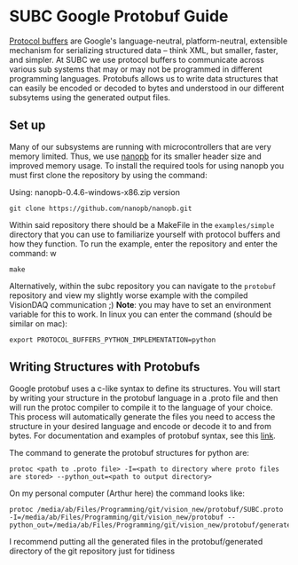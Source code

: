 # SUBC Google Protobuf Guide

[Protocol buffers](https://developers.google.com/protocol-buffers/) are Google's language-neutral, platform-neutral, extensible mechanism for serializing structured data – think XML, but smaller, faster, and simpler. At SUBC we use protocol buffers to communicate across various sub systems that may or may not be programmed in different programming languages. Protobufs allows us to write data structures that can easily be encoded or decoded to bytes and understood in our different subsytems using the generated output files. 

## Set up

Many of our subsystems are running with microcontrollers that are very memory limited. Thus, we use [nanopb](https://github.com/nanopb/nanopb) for its smaller header size and improved memory usage. To install the required tools for using nanopb you must first clone the repository by using the command: 

Using: nanopb-0.4.6-windows-x86.zip version

```
git clone https://github.com/nanopb/nanopb.git
```

Within said repository there should be a MakeFile in the ```examples/simple``` directory that you can use to familiarize yourself with protocol buffers and how they function. To run the example, enter the repository and enter the command:
w
```
make
```

Alternatively, within the subc repository you can navigate to the ```protobuf``` repository and view my slightly worse example with the compiled VisionDAQ communication ;) **Note**: you may have to set an environment variable for this to work. In linux you can enter the command (should be similar on mac):

```
export PROTOCOL_BUFFERS_PYTHON_IMPLEMENTATION=python
```

## Writing Structures with Protobufs

Google protobuf uses a c-like syntax to define its structures. You will start by writing your structure in the protobuf language in a .proto file and then will run the protoc compiler to compile it to the language of your choice. This process will automatically generate the files you need to access the structure in your desired language and encode or decode it to and from bytes. For documentation and examples of protobuf syntax, see this [link](https://developers.google.com/protocol-buffers/docs/proto). 

The command to generate the protobuf structures for python are:  

```
protoc <path to .proto file> -I=<path to directory where proto files are stored> --python_out=<path to output directory>
```

On my personal computer (Arthur here) the command looks like:

```
protoc /media/ab/Files/Programming/git/vision_new/protobuf/SUBC.proto -I=/media/ab/Files/Programming/git/vision_new/protobuf --python_out=/media/ab/Files/Programming/git/vision_new/protobuf/generated
```

I recommend putting all the generated files in the protobuf/generated directory of the git repository just for tidiness 
